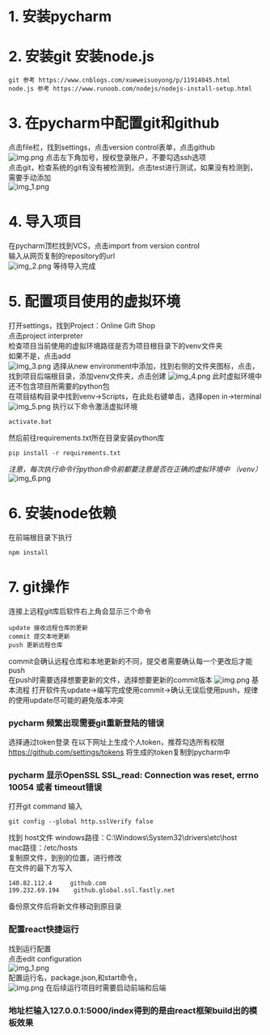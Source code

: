 # 1. 安装pycharm

# 2. 安装git 安装node.js

    git 参考 https://www.cnblogs.com/xueweisuoyong/p/11914045.html
    node.js 参考 https://www.runoob.com/nodejs/nodejs-install-setup.html

# 3. 在pycharm中配置git和github

点击file栏，找到settings，点击version control表单，点击github    
![img.png](readme_resources/img.png)
点击左下角加号，授权登录账户，不要勾选ssh选项  
点击git，检查系统的git有没有被检测到，点击test进行测试，如果没有检测到，需要手动添加  
![img_1.png](readme_resources/img_1.png)

# 4. 导入项目

在pycharm顶栏找到VCS，点击import from version control    
输入从网页复制的repository的url  
![img_2.png](readme_resources/img_2.png)
等待导入完成  
# 5. 配置项目使用的虚拟环境
打开settings，找到Project：Online Gift Shop   
点击project interpreter  
检查项目当前使用的虚拟环境路径是否为项目根目录下的venv文件夹  
如果不是，点击add  
![img_3.png](readme_resources/img_3.png)
选择从new environment中添加，找到右侧的文件夹图标，点击，找到项目后端根目录，添加venv文件夹，点击创建 
![img_4.png](readme_resources/img_4.png)
此时虚拟环境中还不包含项目所需要的python包  
在项目结构目录中找到venv->Scripts，在此处右键单击，选择open in->terminal   
![img_5.png](readme_resources/img_5.png)
执行以下命令激活虚拟环境

    activate.bat
然后前往requirements.txt所在目录安装python库  

    pip install -r requirements.txt
*注意，每次执行命令行python命令前都要注意是否在正确的虚拟环境中 （venv）*
![img_6.png](readme_resources/img_6.png)
# 6. 安装node依赖
在前端根目录下执行  

    npm install 
# 7. git操作
连接上远程git库后软件右上角会显示三个命令  

    update 接收远程仓库的更新
    commit 提交本地更新
    push 更新远程仓库
commit会确认远程仓库和本地更新的不同，提交者需要确认每一个更改后才能push  
在push时需要选择想要更新的文件，选择想要更新的commit版本 
![img.png](readme_resources/img_7.png)
基本流程 打开软件先update->编写完成使用commit->确认无误后使用push，规律的使用update尽可能的避免版本冲突  




### pycharm 频繁出现需要git重新登陆的错误
选择通过token登录
在以下网址上生成个人token，推荐勾选所有权限
    https://github.com/settings/tokens
将生成的token复制到pycharm中
### pycharm 显示OpenSSL SSL_read: Connection was reset, errno 10054 或者 timeout错误
打开git command 输入  

    git config --global http.sslVerify false
找到 host文件
windows路径：C:\Windows\System32\drivers\etc\host  
mac路径：/etc/hosts  
复制原文件，到别的位置，进行修改  
在文件的最下方写入

    140.82.112.4     github.com
    199.232.69.194    github.global.ssl.fastly.net
备份原文件后将新文件移动到原目录


### 配置react快捷运行
找到运行配置  
点击edit configuration  
![img_1.png](readme_resources/img_8.png)  
配置运行名，package.json,和start命令，  
![img.png](readme_resources/img_9.png)
在后续运行项目时需要启动前端和后端

### 地址栏输入127.0.0.1:5000/index得到的是由react框架build出的模板效果

    
